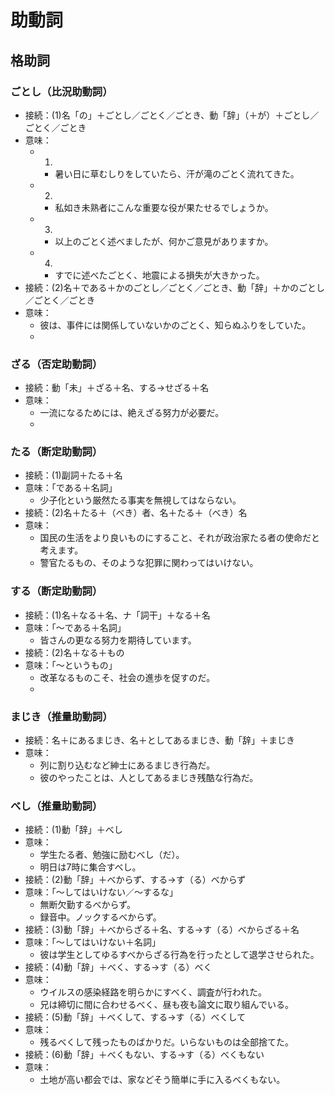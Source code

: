 # 助動詞

## 格助詞

### ごとし（比況助動詞）

- 接続：(1)名「の」＋ごとし／ごとく／ごとき、動「辞」（＋が）＋ごとし／ごとく／ごとき
- 意味：
  - 1.
    - 暑い日に草むしりをしていたら、汗が滝のごとく流れてきた。
  - 2.
    - 私如き未熟者にこんな重要な役が果たせるでしょうか。
  - 3.
    - 以上のごとく述べましたが、何かご意見がありますか。
  - 4.
    - すでに述べたごとく、地震による損失が大きかった。
- 接続：(2)名＋である＋かのごとし／ごとく／ごとき、動「辞」＋かのごとし／ごとく／ごとき
- 意味：
  - 彼は、事件には関係していないかのごとく、知らぬふりをしていた。
  - 

### ざる（否定助動詞）

- 接続：動「未」＋ざる＋名、する->せざる＋名
- 意味：
  - 一流になるためには、絶えざる努力が必要だ。
  - 

### たる（断定助動詞）

- 接続：(1)副詞＋たる＋名
- 意味：「である＋名詞」
  - 少子化という厳然たる事実を無視してはならない。
- 接続：(2)名＋たる＋（べき）者、名＋たる＋（べき）名
- 意味：
  - 国民の生活をより良いものにすること、それが政治家たる者の使命だと考えます。
  - 警官たるもの、そのような犯罪に関わってはいけない。

### する（断定助動詞）

- 接続：(1)名＋なる＋名、ナ「詞干」＋なる＋名
- 意味：「〜である＋名詞」
  - 皆さんの更なる努力を期待しています。
- 接続：(2)名＋なる＋もの
- 意味：「〜というもの」
  - 改革なるものこそ、社会の進歩を促すのだ。
  - 

### まじき（推量助動詞）

- 接続：名＋にあるまじき、名＋としてあるまじき、動「辞」＋まじき
- 意味：
  - 列に割り込むなど紳士にあるまじき行為だ。
  - 彼のやったことは、人としてあるまじき残酷な行為だ。

### べし（推量助動詞）

- 接続：(1)動「辞」＋べし
- 意味：
  - 学生たる者、勉強に励むべし（だ）。
  - 明日は7時に集合すべし。
- 接続：(2)動「辞」＋べからず、する->す（る）べからず
- 意味：「〜してはいけない／〜するな」
  - 無断欠勤するべからず。
  - 録音中。ノックするべからず。
- 接続：(3)動「辞」＋べからざる＋名、する->す（る）べからざる＋名
- 意味：「〜してはいけない＋名詞」
  - 彼は学生としてゆるすべからざる行為を行ったとして退学させられた。
- 接続：(4)動「辞」＋べく、する->す（る）べく
- 意味：
  - ウイルスの感染経路を明らかにすべく、調査が行われた。
  - 兄は締切に間に合わせるべく、昼も夜も論文に取り組んでいる。
- 接続：(5)動「辞」＋べくして、する->す（る）べくして
- 意味：
  - 残るべくして残ったものばかりだ。いらないものは全部捨てた。
- 接続：(6)動「辞」＋べくもない、する->す（る）べくもない
- 意味：
  - 土地が高い都会では、家などそう簡単に手に入るべくもない。
